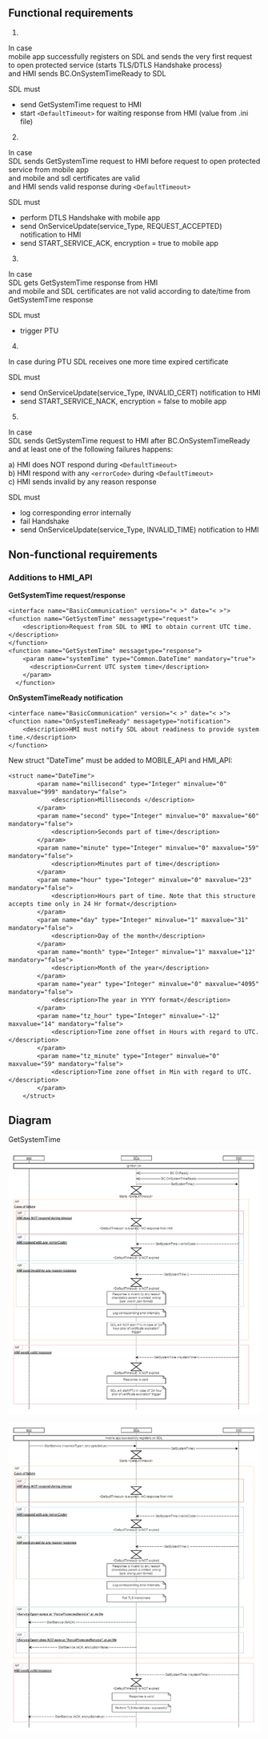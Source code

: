 ## Functional requirements

1.  
In case  
mobile app successfully registers on SDL and sends the very first request to open protected service (starts TLS/DTLS Handshake process)  
and HMI sends BC.OnSystemTimeReady to SDL

SDL must  
- send GetSystemTime request to HMI  
- start `<DefaultTimeout>` for waiting response from HMI (value from .ini file)

2.  
In case  
SDL sends GetSystemTime request to HMI before request to open protected service from mobile app  
and mobile and sdl certificates are valid  
and HMI sends valid response during `<DefaultTimeout>`  

SDL must  

- perform DTLS Handshake with mobile app  
- send OnServiceUpdate(service_Type, REQUEST_ACCEPTED) notification to HMI  
- send START_SERVICE_ACK, encryption = true to mobile app  
 
3. 
In case  
SDL gets GetSystemTime response from HMI  
and mobile and SDL certificates are not valid according to date/time from GetSystemTime response  

SDL must  
- trigger PTU

4.
In case 
during PTU SDL receives one more time expired certificate

SDL must
- send OnServiceUpdate(service_Type, INVALID_CERT) notification to HMI    
- send START_SERVICE_NACK, encryption = false to mobile app 

5.  
In case  
SDL sends GetSystemTime request to HMI after BC.OnSystemTimeReady  
and at least one of the following failures happens:  

a) HMI does NOT respond during `<DefaultTimeout>`  
b) HMI respond with any `<errorCode>` during `<DefaultTimeout>`  
c) HMI sends invalid by any reason response  

SDL must  
- log corresponding error internally  
- fail Handshake  
- send OnServiceUpdate(service_Type, INVALID_TIME) notification to HMI  


## Non-functional requirements 

### Additions to HMI_API

**GetSystemTime request/response**  

```
<interface name="BasicCommunication" version="< >" date="< >">
<function name="GetSystemTime" messagetype="request">
    <description>Request from SDL to HMI to obtain current UTC time.</description>
</function>
<function name="GetSystemTime" messagetype="response">
    <param name="systemTime" type="Common.DateTime" mandatory="true">
      <description>Current UTC system time</description>
    </param>
  </function>
```

**OnSystemTimeReady notification**  

```
<interface name="BasicCommunication" version="< >" date="< >">
<function name="OnSystemTimeReady" messagetype="notification">
    <description>HMI must notify SDL about readiness to provide system time.</description>
</function>
```
New struct "DateTime" must be added to MOBILE_API and HMI_API:  
```
<struct name="DateTime">	
		<param name="millisecond" type="Integer" minvalue="0" maxvalue="999" mandatory="false">
			<description>Milliseconds </description>		
		</param>
		<param name="second" type="Integer" minvalue="0" maxvalue="60" mandatory="false">			
			<description>Seconds part of time</description>		
		</param>			
		<param name="minute" type="Integer" minvalue="0" maxvalue="59" mandatory="false">			
			<description>Minutes part of time</description>		
		</param>			
		<param name="hour" type="Integer" minvalue="0" maxvalue="23" mandatory="false">			
			<description>Hours part of time. Note that this structure accepts time only in 24 Hr format</description>		
		</param>			
		<param name="day" type="Integer" minvalue="1" maxvalue="31" mandatory="false">			
			<description>Day of the month</description>		
		</param>			
		<param name="month" type="Integer" minvalue="1" maxvalue="12" mandatory="false">			
			<description>Month of the year</description>		
		</param>			
		<param name="year" type="Integer" minvalue="0" maxvalue="4095" mandatory="false">			
			<description>The year in YYYY format</description>		
		</param>			
		<param name="tz_hour" type="Integer" minvalue="-12" maxvalue="14" mandatory="false">			
			<description>Time zone offset in Hours with regard to UTC.</description>		
		</param>			
		<param name="tz_minute" type="Integer" minvalue="0" maxvalue="59" mandatory="false">			
			<description>Time zone offset in Min with regard to UTC. </description>		
		</param>			
	</struct>
```

## Diagram

GetSystemTime

![GetSystemTime_ign_on](../accessories/GetSystemTime_ign_on.png)  

![GetSystemTime_TLS_Handshake](../accessories/GetSystemTime_TLS_Handshake.png)  
